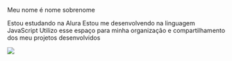 Meu nome é nome sobrenome

Estou estudando na Alura
Estou me desenvolvendo na linguagem JavaScript
Utilizo esse espaço para minha organização e compartilhamento dos meu projetos desenvolvidos

![](https://d2zdpiztbgorvt.cloudfront.net/region1/br/53151/biz_photo/a815d9383a1f4b89b5252d08f3ce8b-barbearia-edynho-biz-photo-9485795f9fea4fccac1d409963e119-booksy.jpeg?size=640x427)


